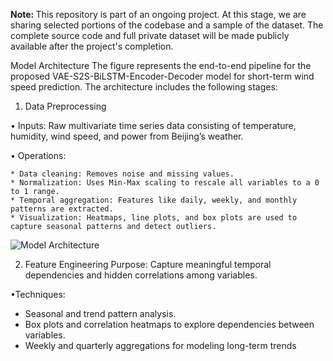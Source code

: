  <B> Note: </B> This repository is part of an ongoing project. At this stage, we are sharing selected portions of the codebase and a sample of the dataset. The complete source code and full private dataset will be made publicly available after the project's completion.


 Model Architecture 
The figure represents the end-to-end pipeline for the proposed VAE-S2S-BiLSTM-Encoder-Decoder model for short-term wind speed prediction. The architecture includes the following stages:


1. Data Preprocessing 

• Inputs: Raw multivariate time series data consisting of temperature, humidity, wind speed, and power from Beijing’s weather.

•  Operations:

    * Data cleaning: Removes noise and missing values.
    * Normalization: Uses Min-Max scaling to rescale all variables to a 0 to 1 range.
    * Temporal aggregation: Features like daily, weekly, and monthly patterns are extracted.
    * Visualization: Heatmaps, line plots, and box plots are used to capture seasonal patterns and detect outliers.
    
![Model Architecture](https://github.com/user-attachments/assets/4faa0398-ed89-4d40-be38-a0759da13e48)


 2. Feature Engineering 
Purpose: Capture meaningful temporal dependencies and hidden correlations among variables.

•Techniques:

* Seasonal and trend pattern analysis.
* Box plots and correlation heatmaps to explore dependencies between variables.
* Weekly and quarterly aggregations for modeling long-term trends
